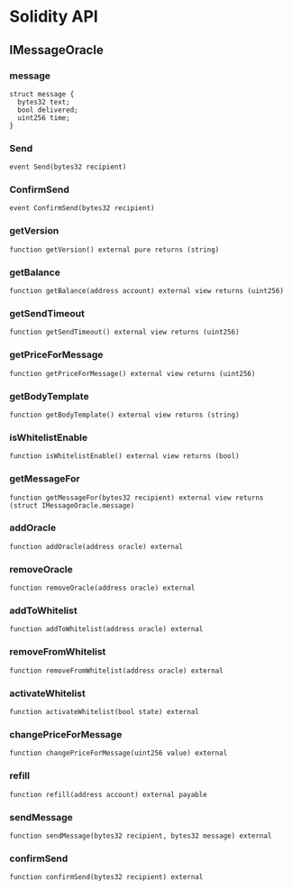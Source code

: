 # Solidity API

## IMessageOracle

### message

```solidity
struct message {
  bytes32 text;
  bool delivered;
  uint256 time;
}
```

### Send

```solidity
event Send(bytes32 recipient)
```

### ConfirmSend

```solidity
event ConfirmSend(bytes32 recipient)
```

### getVersion

```solidity
function getVersion() external pure returns (string)
```

### getBalance

```solidity
function getBalance(address account) external view returns (uint256)
```

### getSendTimeout

```solidity
function getSendTimeout() external view returns (uint256)
```

### getPriceForMessage

```solidity
function getPriceForMessage() external view returns (uint256)
```

### getBodyTemplate

```solidity
function getBodyTemplate() external view returns (string)
```

### isWhitelistEnable

```solidity
function isWhitelistEnable() external view returns (bool)
```

### getMessageFor

```solidity
function getMessageFor(bytes32 recipient) external view returns (struct IMessageOracle.message)
```

### addOracle

```solidity
function addOracle(address oracle) external
```

### removeOracle

```solidity
function removeOracle(address oracle) external
```

### addToWhitelist

```solidity
function addToWhitelist(address oracle) external
```

### removeFromWhitelist

```solidity
function removeFromWhitelist(address oracle) external
```

### activateWhitelist

```solidity
function activateWhitelist(bool state) external
```

### changePriceForMessage

```solidity
function changePriceForMessage(uint256 value) external
```

### refill

```solidity
function refill(address account) external payable
```

### sendMessage

```solidity
function sendMessage(bytes32 recipient, bytes32 message) external
```

### confirmSend

```solidity
function confirmSend(bytes32 recipient) external
```

